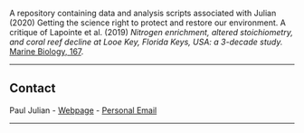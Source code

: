 

A repository containing data and analysis scripts associated with Julian (2020) Getting the science right to protect and restore our environment. A critique of Lapointe et al. (2019) _Nitrogen enrichment, altered stoichiometry, and coral reef decline at Looe Key, Florida Keys, USA: a 3-decade study._ [Marine Biology, 167](https://link.springer.com/article/10.1007%2Fs00227-020-3667-1).

***

## Contact

Paul Julian - [Webpage](http://swampthingecology.org) - [Personal
Email](mailto:pauljulianphd@gmail.com)

***
